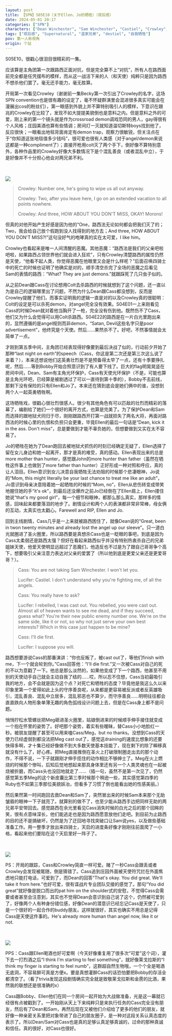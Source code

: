 ```yaml
---
layout: post
title: 【SPN】S05E10（关于Ellen、Jo的牺牲）（观后感）
date: 2024-05-01 20:17
categories: ["SPN"]
characters: ["Dean Winchester", "Sam Winchester", "Castiel", "Crowley", "Lucifer"]
tags: ["观后感", "Supernatural", "温家兄弟", "destiel", "自我牺牲"]
pov: 第一人称视角
origin: 个站
---
```


S05E10，很戳心很泪目很精彩的一集。

应该算是主角团第一次跟路西正面对抗，但是完全算不上“对抗”，所有人在路西面前完全都是任凭摆布的模样，而从这一战活下来的人（和天使）纯粹只是因为路西不想杀他们罢了。毫无还手能力，毫无胜算。

开局第一次看见Crowley（谢谢前一集Becky第一次引出了Crowley的名字，这场SPN convention也是很有趣的设定了，毫不怀疑群演里会混进很多真实可能会在漫展出cos的粉丝们），第一眼感到外貌上并不算特别吸引人的模样，下意识在跟兆的Crowley在比较了，发现不如大提提美貌倒也是意料之内。但是意料之外的可爱，刚上来的第一个镜头就是作为crossroad demon调戏恐同的男人，gay得很有个人风格；庄园美酒也算有些情调；房间灯一灭就知道温切斯特boys找到他了，反应很快；一眼看出地毯背面肯定有demon trap，观察力很敏锐，但关注点在于“你知道这张地毯值多少钱吗”，很可爱也很有人类感（对于angel/demon来说这都是一种compliment了）；直接开枪用colt灭了两个手下，倒好像不算特别意外，各种作品里的Crowley好像大多数情况下是个混乱善良（或者混乱中立），于是好像并不十分担心他会对两兄弟不利。

<br><br>
![](/assets/images/SPN/2024-04-30-SPN-0510-2.jpg)
<br>

> Crowley: Number one, he's going to wipe us all out anyway.
>
> Crowley: Two, after you leave here, I go on an extended vacation to all points nowhere.
>
> Crowley: And three, HOW ABOUT YOU DON'T MISS, OKAY! Morons!

但真的对他开始产生好感是因为他的“One，路西法无论如何都会把我们灭了的；Two，我会给自己放个假跑到没人找得到的地方去；And three, HOW ABOUT YOU DON'T MISS?!”这句没好气的咆哮真的实在太可爱，I like him。

Crowley也看起来是唯一人间清醒的恶魔。其他恶魔：“路西法是我们的父亲吧啦吧啦，如果路西占领世界他们就会进入狂欢”，只有Crowley清楚路西的属性仍然是天使，“他看不起人类，你觉得恶魔在他眼里又会是什么样呢？”后面召唤四骑士中的死亡的时候也证明了他确实是对的，顺手清空杀完了全场的恶魔之后看见Sam的表情的路西：“What? They are just demons.”就跟踩死了几只虫子似的。

从之前Dean跟Cass在讨论想用Colt去杀路西的时候就想到了这个问题，还一直以为是自己的逻辑哪里出了问题，不然为什么Dean跟Cass都没想到，反而是Crowley提醒了他们，而事实证明我的逻辑一直是对的以及Crowley真的很聪明：Colt的设定是可以杀死demon，对angel完全没有效果。S04E01一上来刚看见Cass的时候Dean就对着他当胸开了一枪，完全没有伤到他。既然伤不了Cass，他们又为什么会觉得可以用Colt杀路西。S04E22的路西是在一片白光里跑出来的，显然遵循的是angel规则而非demon，“Satan, Devil这些名字只是poor advertisement”，他终究是个天使。然后……果然杀不了。好吧，不然事情就会太简单了一点。

才刚到第五季中间，主角团已经表现得好像要到最后决战了似的，行动前夕开始了那种“last night on earth”的speech（Cass，你这是第二次还是第三次这么说了来着？），本来还想说他们这英勇壮烈是不是预备得太早了一点，还有十季要挣扎呢，然后……等到Bobby开始合照意识到了有人要下线了。巨大的flag明晃晃竖在房间中间，Dean、Sam有主角光环保护，Cass有天使光环保护（不是，可能也算是主角光环吧，已经算是被剧透过了可以一直待到第十季的），Bobby不去前线，那剩下没有保险的只有Ellen和Jo了。本来还在猜到底会是她们俩中的谁，没想到两个人一起英勇牺牲啊。

这场牺牲戏，很戳心很壮烈很感人。很少有其他角色有可以匹敌的壮烈而精彩的落幕了，编剧给了她们一个很好的离开方式，也算是完美了。为了保护Dean和Sam而选择的跟地狱犬同归于尽，刚刚跟路西开打第一战就损失了两名大将，再面对路西法的时候心里的仇恨和负担只会更重，毕竟Ellen的最后一句话是“Dean, kick it in the ass. Don't miss”，总是要做到才能不辜负她的，但想要做到又实在太不容易了。

Jo的牺牲在她为了Dean跑回去被地狱犬抓伤的时刻已经确定无疑了，Ellen选择了留在女儿身边和她一起离开，那才是真的难受，真的感动。Ellen表现出来的总是more mother than hunter，感觉跟John的more hunter than father（虽然在牺牲这件事上也做到了more father than hunter）正好形成一种对照和呼应，真的让人泪目。Ellen意识到女儿决意自我牺牲无法劝阻的时候那个悲凄眼神，Jo说的“Mom, this might literally be your last chance to treat me like an adult”，Jo意识到母亲决意陪着她一起牺牲的时候的“Mom, no”，Ellen从悲伤转变成带笑地握住她的手“it's ok”，到最后还没爆炸之前Jo已经倒在了Ellen肩上，Ellen搂住她说“that's my good girl”，每一个细节和眼神，都那么那么真实，那样多的情感，回味起来都要落泪的地步了。剧情设计和两个人的表演都非常非常棒，母女俩的互动，太真实也太戳心。Farewell and RIP, Ellen and Jo.

回到主线剧情，Cass几乎是一上来就被路西困住了，就像Dean说的“Great, been in twon twenty minutes and already lost the angel up our sleeve”。只一道白光就圈进了圣火圈里，所以路西要是真想杀Cass也是一眨眼的事吧，到底是因为Cass太柔弱还是路西太强？但好在看起来路西似乎并没有特别热衷杀自己的兄弟姐妹天使，他爱天使明显远超过了恶魔们，他造反也不过是为了跟自己哥哥争个高下，想要吸引父亲注意力表达对父亲的爱罢了（所以他到底是更爱父亲还是更爱哥哥？）。

> Cass: You are not taking Sam Winchester. I won't let you.
>
> Lucifer: Castiel. I don't understand why you're fighting me, of all the angels.
>
> Cass: You really have to ask?
>
> Lucifer: I rebelled, I was cast out. You rebelled, you were cast out. Almost all of heaven wants to see me dead, and if they succeed, guess what? You're their new public enemy number one. We're on the same side, like it or not, so why not just serve your own best interests? Which in this case just happen to be mine?
>
> Cass: I'll die first.
>
> Lucifer: I suppose you will.

路西想要游说Cass的那番演讲：“你也反叛了，被cast out了，等他们finish with me，下一个就会轮到你。”Cass回答他：“I'll die first.”又一次被Cass对自己的死的不以为意戳了一下。他总是那么淡然的，如果他变成了下一个路西，他甚至不用别的天使动手自己就会主动自我了结的……哎，所以忍不住想，Cass当初最吸引我的地方，会不会就是因为这个点？对死亡和牺牲的态度？毕竟他是我这么久以来印象里第一个爱得如此上头的守序善良呢，从来都是更容易被反派或者反英雄吸引，混乱善良、混乱中立居多，混乱邪恶也不算少，而守序善良……明明往往都会直直跌向人物形象单薄无趣的角色弧线设计问题上去，但是在Cass身上都不是问题。

悄悄拧松水管螺丝把Meg砸进圣火圈里，姑娘倒进来的时候顺手伸手接住就变成一个抱在怀里的姿势了。好吧那个姿势，着实有些暧昧，替Cass小小地脸红一秒。被朋友提醒了甚至可以用来嗑Cass/Meg，but no thanks。没想到Cass的天使力已经虚弱到都没法把Meg cast out了，感觉这draining的速度比想象的还要快得多啊，才十集已经好像做不到大多数天使基本技能了，现在剩下的除了瞬移真就没有什么了，好心疼。把Meg直接推倒在圣火上打破限制圈走出去的那个动作，不得不说，一下子就跟刚才伸手揽住的动作相比不够绅士了。Meg在火上燃烧的时候那个惨叫，后知后觉地想起来那具身体里还有另一个人类灵魂也在一起被烧被折磨，而Cass头也没回地就走了……（插一句，虽然不是第一次见了，仍然感觉第五季Meg的这个新皮囊比第三季时候那个稍逊一些，其实感觉第四季的Ruby也不如第三季那位美貌妖冶，但看多了习惯了倒也能看出她的性感美丽。）

然后果然第一时间跑回去救Dean和Sam了，突然冒出来的时候Sam本来那个无助皱眉的眼神一下子就亮了。就算别的做不了，也至少能从路西手边把同样无助的两兄弟平安带回去。感觉路西在余光里看见Cass消失时候的白光之后的那个回眸的笑，很有点意味深长，他们能逃走也是因为路西愿意放他们走吧。到目前为止路西的目的还不是搞破坏，仍然是为了迂回地寻找突破口让Sam说yes，以及做些基础准备工作。用一整季才放出来四骑士，天启的进度条好像才刚刚往前面爬了一小格，看起来他们要陷在这个天启里好一阵子了。

<br><br>
![](/assets/images/SPN/2024-04-30-SPN-0510-1.jpg)
<br>

PS：开局的跟踪，Cass和Crowley简直一样可爱。赌了一秒Cass会跟丢或者Crowley会发现被尾随，倒是猜错了。Cass追到庄园外面被天使符咒拦在外面焦虑地只能打电话，可爱到了，而Dean的回答“That's okay. You did great. We'll take it from here.”也好可爱，很有谍战片专业团队交接的感觉了。那句“You did great”就好像是脱口而出的pat him on the shoulder式的安慰，不觉得Cass会需要或者甚至会注意到，其实也不觉得Dean会意识到自己说了这个，仍然被可爱到了，好像两个人有种身份错位感，好像Dean的潜意识已经忘记Cass是天使了，只是一个很好的一起合作的buddy朋友。这样就很好，其实也确实不用总是记得Cass是天使这件事的。He's already more human than angel now, like it or not.

<br><br>
![](/assets/images/SPN/2024-04-30-SPN-0510-3.jpg)
<br>

PPS：Cass跟Ellen喝酒也好可爱啊（今天好像重复用了很多次“可爱”这个词），灌下去一打烈酒之后“I think I'm starting to feel something”，就好像莱戈拉斯的“I think my finger is starting to feel numb”，这群超自然生物哦，一个个全是喝酒无底洞，不容易醉可真是方便x。要是真想灌醉Cass的话恐怕要把Bobby的存活全都清空了。（看了trivia发现这段剧情确实完全就是致敬莱戈拉斯和金雳的比酒，果然我的联想还是很准确的x）

Cass跟Bobby、Ellen他们在同一个房间一起开始为大战做准备，光是这一幕就已经很有点被戳到了。一开始刚从天上下来纯粹只是来执行任务的Cass完全没有朋友，然后有了Dean和Sam，再然后现在又被他们介绍给了更多的他们的朋友，就好像一种亲密关系里把对象带进了自己的朋友圈子，是一种对这段关系认真态度的表示了。所以Dean/Sam对Cass也是真的足够认真足够真诚的，过命的那种真诚和信任。真的很好，对Cass也很好。

